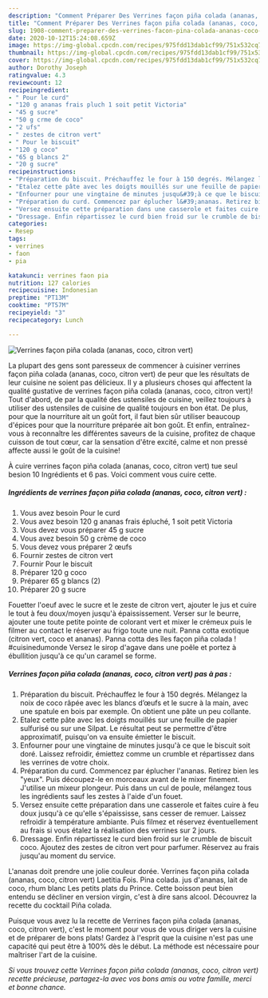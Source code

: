 ```yaml
---
description: "Comment Préparer Des Verrines façon piña colada (ananas, coco, citron vert)"
title: "Comment Préparer Des Verrines façon piña colada (ananas, coco, citron vert)"
slug: 1908-comment-preparer-des-verrines-facon-pina-colada-ananas-coco-citron-vert
date: 2020-10-12T15:24:08.659Z
image: https://img-global.cpcdn.com/recipes/975fdd13dab1cf99/751x532cq70/verrines-facon-pina-colada-ananas-coco-citron-vert-photo-principale-de-la-recette.jpg
thumbnail: https://img-global.cpcdn.com/recipes/975fdd13dab1cf99/751x532cq70/verrines-facon-pina-colada-ananas-coco-citron-vert-photo-principale-de-la-recette.jpg
cover: https://img-global.cpcdn.com/recipes/975fdd13dab1cf99/751x532cq70/verrines-facon-pina-colada-ananas-coco-citron-vert-photo-principale-de-la-recette.jpg
author: Dorothy Joseph
ratingvalue: 4.3
reviewcount: 12
recipeingredient:
- " Pour le curd"
- "120 g ananas frais pluch 1 soit petit Victoria"
- "45 g sucre"
- "50 g crme de coco"
- "2 ufs"
- " zestes de citron vert"
- " Pour le biscuit"
- "120 g coco"
- "65 g blancs 2"
- "20 g sucre"
recipeinstructions:
- "Préparation du biscuit. Préchauffez le four à 150 degrés. Mélangez la noix de coco râpée avec les blancs d’œufs et le sucre à la main, avec une spatule en bois par exemple. On obtient une pâte un peu collante."
- "Etalez cette pâte avec les doigts mouillés sur une feuille de papier sulfurisé ou sur une Silpat. Le résultat peut se permettre d&#39;être approximatif, puisqu&#39;on va ensuite émietter le biscuit."
- "Enfourner pour une vingtaine de minutes jusqu&#39;à ce que le biscuit soit doré. Laissez refroidir, émiettez comme un crumble et répartissez dans les verrines de votre choix."
- "Préparation du curd. Commencez par éplucher l&#39;ananas. Retirez bien les &#34;yeux&#34;. Puis découpez-le en morceaux avant de le mixer finement. J&#39;utilise un mixeur plongeur. Puis dans un cul de poule, mélangez tous les ingrédients sauf les zestes à l&#39;aide d&#39;un fouet."
- "Versez ensuite cette préparation dans une casserole et faites cuire à feu doux jusqu&#39;à ce qu&#39;elle s&#39;épaississe, sans cesser de remuer. Laissez refroidir à température ambiante. Puis filmez et réservez éventuellement au frais si vous étalez la réalisation des verrines sur 2 jours."
- "Dressage. Enfin répartissez le curd bien froid sur le crumble de biscuit coco. Ajoutez des zestes de citron vert pour parfumer. Réservez au frais jusqu&#39;au moment du service."
categories:
- Resep
tags:
- verrines
- faon
- pia

katakunci: verrines faon pia 
nutrition: 127 calories
recipecuisine: Indonesian
preptime: "PT13M"
cooktime: "PT57M"
recipeyield: "3"
recipecategory: Lunch

---
```



![Verrines façon piña colada (ananas, coco, citron vert)](https://img-global.cpcdn.com/recipes/975fdd13dab1cf99/751x532cq70/verrines-facon-pina-colada-ananas-coco-citron-vert-photo-principale-de-la-recette.jpg)

La plupart des gens sont paresseux de commencer à cuisiner verrines façon piña colada (ananas, coco, citron vert) de peur que les résultats de leur cuisine ne soient pas délicieux. Il y a plusieurs choses qui affectent la qualité gustative de verrines façon piña colada (ananas, coco, citron vert)! Tout d'abord, de par la qualité des ustensiles de cuisine, veillez toujours à utiliser des ustensiles de cuisine de qualité toujours en bon état. De plus, pour que la nourriture ait un goût fort, il faut bien sûr utiliser beaucoup d'épices pour que la nourriture préparée ait bon goût. Et enfin, entraînez-vous à reconnaître les différentes saveurs de la cuisine, profitez de chaque cuisson de tout cœur, car la sensation d'être excité, calme et non pressé affecte aussi le goût de la cuisine!

<!--inarticleads1-->

À cuire verrines façon piña colada (ananas, coco, citron vert) tue seul besion 10 Ingrédients et 6 pas. Voici comment vous cuire cette.

##### Ingrédients de verrines façon piña colada (ananas, coco, citron vert) :

1. Vous avez besoin  Pour le curd
1. Vous avez besoin 120 g ananas frais épluché, 1 soit petit Victoria
1. Vous devez vous préparer 45 g sucre
1. Vous avez besoin 50 g crème de coco
1. Vous devez vous préparer 2 œufs
1. Fournir  zestes de citron vert
1. Fournir  Pour le biscuit
1. Préparer 120 g coco
1. Préparer 65 g blancs (2)
1. Préparer 20 g sucre


Fouetter l&#39;oeuf avec le sucre et le zeste de citron vert, ajouter le jus et cuire le tout à feu doux/moyen jusqu&#39;à épaississement. Verser sur le beurre, ajouter une toute petite pointe de colorant vert et mixer le crémeux puis le filmer au contact le réserver au frigo toute une nuit. Panna cotta exotique (citron vert, coco et ananas). Panna cotta des îles façon piña colada ! #cuisinedumonde Versez le sirop d&#39;agave dans une poêle et portez à ébullition jusqu&#39;à ce qu&#39;un caramel se forme. 

<!--inarticleads2-->

##### Verrines façon piña colada (ananas, coco, citron vert) pas à pas :

1. Préparation du biscuit. Préchauffez le four à 150 degrés. Mélangez la noix de coco râpée avec les blancs d’œufs et le sucre à la main, avec une spatule en bois par exemple. On obtient une pâte un peu collante.
1. Etalez cette pâte avec les doigts mouillés sur une feuille de papier sulfurisé ou sur une Silpat. Le résultat peut se permettre d&#39;être approximatif, puisqu&#39;on va ensuite émietter le biscuit.
1. Enfourner pour une vingtaine de minutes jusqu&#39;à ce que le biscuit soit doré. Laissez refroidir, émiettez comme un crumble et répartissez dans les verrines de votre choix.
1. Préparation du curd. Commencez par éplucher l&#39;ananas. Retirez bien les &#34;yeux&#34;. Puis découpez-le en morceaux avant de le mixer finement. J&#39;utilise un mixeur plongeur. Puis dans un cul de poule, mélangez tous les ingrédients sauf les zestes à l&#39;aide d&#39;un fouet.
1. Versez ensuite cette préparation dans une casserole et faites cuire à feu doux jusqu&#39;à ce qu&#39;elle s&#39;épaississe, sans cesser de remuer. Laissez refroidir à température ambiante. Puis filmez et réservez éventuellement au frais si vous étalez la réalisation des verrines sur 2 jours.
1. Dressage. Enfin répartissez le curd bien froid sur le crumble de biscuit coco. Ajoutez des zestes de citron vert pour parfumer. Réservez au frais jusqu&#39;au moment du service.


L&#39;ananas doit prendre une jolie couleur dorée. Verrines façon piña colada (ananas, coco, citron vert) Laetitia Fois. Pina colada. jus d&#39;ananas, lait de coco, rhum blanc Les petits plats du Prince. Cette boisson peut bien entendu se décliner en version virgin, c&#39;est à dire sans alcool. Découvrez la recette du cocktail Piña colada. 

<!--inarticleads1-->

<p>
Puisque vous avez lu la recette de Verrines façon piña colada (ananas, coco, citron vert), c'est le moment pour vous de vous diriger vers la cuisine et de préparer de bons plats! Gardez à l'esprit que la cuisine n'est pas une capacité qui peut être à 100% dès le début. La méthode est nécessaire pour maîtriser l'art de la cuisine.
</p>

<p>
<i>Si vous trouvez cette Verrines façon piña colada (ananas, coco, citron vert) recette précieuse, partagez-la avec vos bons amis ou votre famille, merci et bonne chance.</i>
</p>
